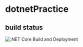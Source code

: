 # dotnetPractice

## build status
![.NET Core Build and Deployment](https://github.com/AyeThiriKo/dotnetPractice/workflows/.NET%20Core%20Build%20and%20Deployment/badge.svg)
